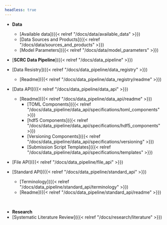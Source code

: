 ```yaml
---
headless: true
---
```


- **Data**
  - [Available data]({{< relref "/docs/data/available_data" >}})
  - [Data Sources and Products]({{< relref "/docs/data/sources_and_products" >}})
  - [Model Parameters]({{< relref "/docs/data/model_parameters" >}})

- [**SCRC Data Pipeline**]({{< relref "/docs/data_pipeline" >}})
- [Data Resistry]({{< relref "/docs/data_pipeline/data_registry" >}})
  - [Readme]({{< relref "/docs/data_pipeline/data_registry/readme" >}})
- [Data API]({{< relref "/docs/data_pipeline/data_api" >}})
  - [Readme]({{< relref "/docs/data_pipeline/data_api/readme" >}})
    - [TOML Components]({{< relref "/docs/data_pipeline/data_api/specifications/toml_components" >}})
    - [hdf5 Components]({{< relref "/docs/data_pipeline/data_api/specifications/hdf5_components" >}})
    - [Versioning Components]({{< relref "/docs/data_pipeline/data_api/specifications/versioning" >}})
    - [Submission Script Templates]({{< relref "/docs/data_pipeline/data_api/specifications/templates" >}})
- [File API]({{< relref "/docs/data_pipeline/file_api" >}})
- [Standard API]({{< relref "/docs/data_pipeline/standard_api" >}})
  - [Terminology]({{< relref "/docs/data_pipeline/standard_api/terminology" >}})
  - [Readme]({{< relref "/docs/data_pipeline/standard_api/readme" >}})
<br />

- **Research**
- [Systematic Literature Review]({{< relref "/docs/research/literature" >}})
<br />

